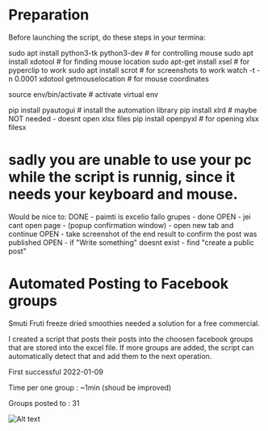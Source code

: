 # Preparation

Before launching the script, do these steps in your termina:

sudo apt install python3-tk python3-dev # for controlling mouse
sudo apt install xdotool        # for finding mouse location
sudo apt-get install xsel       # for pyperclip to work
sudo apt install scrot          # for screenshots to work 
watch -t -n 0.0001 xdotool getmouselocation # for mouse coordinates

source env/bin/activate         # activate virtual env

pip install pyautogui           # install the automation library
pip install xlrd                # maybe NOT needed - doesnt open xlsx files
pip install openpyxl            # for opening xlsx filesx

# sadly you are unable to use your pc while the script is runnig, since it needs your keyboard and mouse.

Would be nice to:
DONE - paimti is excelio failo grupes - done
OPEN - jei cant open page - (popup confirmation window) - open new tab and continue
OPEN - take screenshot of the end result to confirm the post was published
OPEN - if "Write something" doesnt exist - find "create a public post"

# Automated Posting to Facebook groups

Smuti Fruti freeze dried smoothies needed a solution for a free commercial.

I created a script that posts their posts into the choosen facebook groups that are stored into the excel file. If more groups are added, the script can automatically detect that and add them to the next operation.

First successful 2022-01-09

Time per one group : ~1min (shoud be improved)

Groups posted to : 31

![Alt text](https://github.com/arvydasg/python/blob/main/facebook_automated_groups/resources/1st.png)

